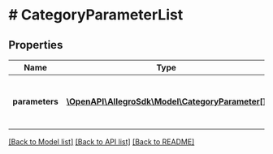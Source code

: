 # # CategoryParameterList

## Properties

Name | Type | Description | Notes
------------ | ------------- | ------------- | -------------
**parameters** | [**\OpenAPI\AllegroSdk\Model\CategoryParameter[]**](CategoryParameter.md) | The list of parameters supported by the category. | [optional]

[[Back to Model list]](../../README.md#models) [[Back to API list]](../../README.md#endpoints) [[Back to README]](../../README.md)
